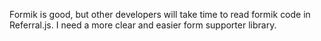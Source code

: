 Formik is good, but other developers will take time to read formik code in Referral.js. I need a more clear and easier form supporter library.
